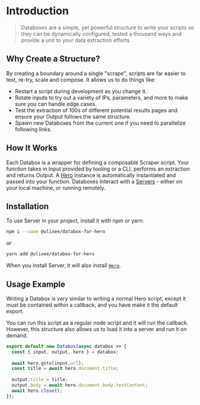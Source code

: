 # Introduction

> Databoxes are a simple, yet powerful structure to write your scripts so they can be dynamically configured, tested a thousand ways and provide a unit to your data extraction efforts

## Why Create a Structure?

By creating a boundary around a single "scrape", scripts are far easier to test, re-try, scale and compose. It allows us to do things like:
- Restart a script during development as you change it.
- Rotate inputs to try out a variety of IPs, parameters, and more to make sure you can handle edge cases.
- Test the extraction of 100s of different potential results pages and ensure your Output follows the same structure.
- Spawn new Databoxes from the current one if you need to parallelize following links.

## How It Works

Each Databox is a wrapper for defining a composable Scraper script. Your function takes in Input provided by tooling or a CLI, performs an extraction and returns Output. A [Hero](/docs/hero) instance is automatically instantiated and passed into your function. Databoxes interact with a [Servers](/docs/server) - either on your local machine, or running remotely.

## Installation

To use Server in your project, install it with npm or yarn:

```bash
npm i --save @ulixee/databox-for-hero
```

or

```bash
yarn add @ulixee/databox-for-hero
```

When you install Server, it will also install [`Hero`](/docs/hero).

## Usage Example

Writing a Databox is very similar to writing a normal Hero script, except it must be contained within a callback, and you have make it the default export.

You can run this script as a regular node script and it will run the callback. However, this structure also allows us to load it into a server and run it on demand.

```js
export default new Databox(async databox => {
  const { input, output, hero } = databox;
  
  await hero.goto(input.url);
  const title = await hero.document.title;
  
  output.title = title;
  output.body = await hero.document.body.textContent;
  await hero.close();
});

```
